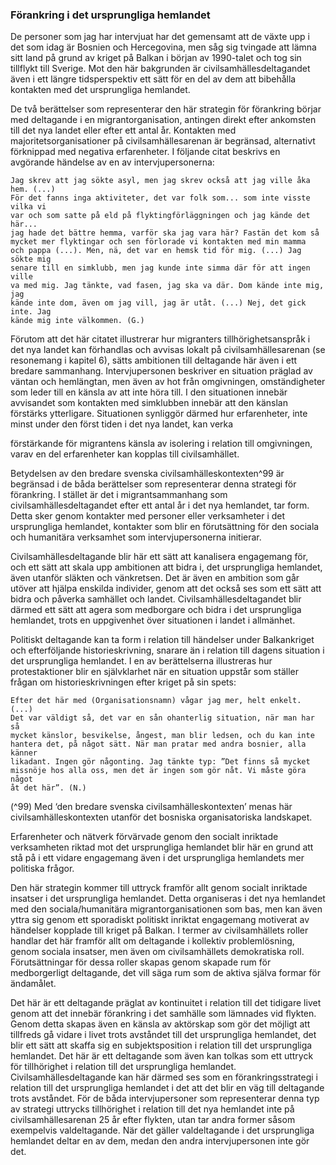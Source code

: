 ### Förankring i det ursprungliga hemlandet

De personer som jag har intervjuat har det gemensamt att de växte upp i det som
idag är Bosnien och Hercegovina, men såg sig tvingade att lämna sitt land på
grund av kriget på Balkan i början av 1990-talet och tog sin tillflykt till Sverige.
Mot den här bakgrunden är civilsamhällesdeltagandet även i ett längre
tidsperspektiv ett sätt för en del av dem att bibehålla kontakten med det
ursprungliga hemlandet.

De två berättelser som representerar den här strategin för förankring börjar med
deltagande i en migrantorganisation, antingen direkt efter ankomsten till det nya
landet eller efter ett antal år. Kontakten med majoritetsorganisationer på
civilsamhällesarenan är begränsad, alternativt förknippad med negativa
erfarenheter. I följande citat beskrivs en avgörande händelse av en av
intervjupersonerna:

```
Jag skrev att jag sökte asyl, men jag skrev också att jag ville åka hem. (...)
För det fanns inga aktiviteter, det var folk som... som inte visste vilka vi
var och som satte på eld på flyktingförläggningen och jag kände det här...
jag hade det bättre hemma, varför ska jag vara här? Fastän det kom så
mycket mer flyktingar och sen förlorade vi kontakten med min mamma
och pappa (...). Men, nä, det var en hemsk tid för mig. (...) Jag sökte mig
senare till en simklubb, men jag kunde inte simma där för att ingen ville
va med mig. Jag tänkte, vad fasen, jag ska va där. Dom kände inte mig, jag
kände inte dom, även om jag vill, jag är utåt. (...) Nej, det gick inte. Jag
kände mig inte välkommen. (G.)
```
Förutom att det här citatet illustrerar hur migranters tillhörighetsanspråk i det nya
landet kan förhandlas och avvisas lokalt på civilsamhällesarenan (se resonemang
i kapitel 6), sätts ambitionen till deltagande här även i ett bredare sammanhang.
Intervjupersonen beskriver en situation präglad av väntan och hemlängtan, men
även av hot från omgivningen, omständigheter som leder till en känsla av att inte
höra till. I den situationen innebär avvisandet som kontakten med simklubben
innebär att den känslan förstärks ytterligare. Situationen synliggör därmed hur
erfarenheter, inte minst under den först tiden i det nya landet, kan verka


förstärkande för migrantens känsla av isolering i relation till omgivningen, varav
en del erfarenheter kan kopplas till civilsamhället.

Betydelsen av den bredare svenska civilsamhälleskontexten^99 är begränsad i de
båda berättelser som representerar denna strategi för förankring. I stället är det i
migrantsammanhang som civilsamhällesdeltagandet efter ett antal år i det nya
hemlandet, tar form. Detta sker genom kontakter med personer eller
verksamheter i det ursprungliga hemlandet, kontakter som blir en förutsättning
för den sociala och humanitära verksamhet som intervjupersonerna initierar.

Civilsamhällesdeltagande blir här ett sätt att kanalisera engagemang för, och ett
sätt att skala upp ambitionen att bidra i, det ursprungliga hemlandet, även utanför
släkten och vänkretsen. Det är även en ambition som går utöver att hjälpa enskilda
individer, genom att det också ses som ett sätt att bidra och påverka samhället
och landet. Civilsamhällesdeltagandet blir därmed ett sätt att agera som
medborgare och bidra i det ursprungliga hemlandet, trots en uppgivenhet över
situationen i landet i allmänhet.

Politiskt deltagande kan ta form i relation till händelser under Balkankriget och
efterföljande historieskrivning, snarare än i relation till dagens situation i det
ursprungliga hemlandet. I en av berättelserna illustreras hur protestaktioner blir
en självklarhet när en situation uppstår som ställer frågan om historieskrivningen
efter kriget på sin spets:

```
Efter det här med (Organisationsnamn) vågar jag mer, helt enkelt. (...)
Det var väldigt så, det var en sån ohanterlig situation, när man har så
mycket känslor, besvikelse, ångest, man blir ledsen, och du kan inte
hantera det, på något sätt. När man pratar med andra bosnier, alla känner
likadant. Ingen gör någonting. Jag tänkte typ: ”Det finns så mycket
missnöje hos alla oss, men det är ingen som gör nåt. Vi måste göra något
åt det här”. (N.)
```
(^99) Med ‘den bredare svenska civilsamhälleskontexten’ menas här civilsamhälleskontexten utanför det
bosniska organisatoriska landskapet.


Erfarenheter och nätverk förvärvade genom den socialt inriktade verksamheten
riktad mot det ursprungliga hemlandet blir här en grund att stå på i ett vidare
engagemang även i det ursprungliga hemlandets mer politiska frågor.

Den här strategin kommer till uttryck framför allt genom socialt inriktade insatser
i det ursprungliga hemlandet. Detta organiseras i det nya hemlandet med den
sociala/humanitära migrantorganisationen som bas, men kan även yttra sig
genom ett sporadiskt politiskt inriktat engagemang motiverat av händelser
kopplade till kriget på Balkan. I termer av civilsamhällets roller handlar det här
framför allt om deltagande i kollektiv problemlösning, genom sociala insatser,
men även om civilsamhällets demokratiska roll. Förutsättningar för dessa roller
skapas genom skapade rum för medborgerligt deltagande, det vill säga rum som
de aktiva själva formar för ändamålet.

Det här är ett deltagande präglat av kontinuitet i relation till det tidigare livet
genom att det innebär förankring i det samhälle som lämnades vid flykten. Genom
detta skapas även en känsla av aktörskap som gör det möjligt att tillfreds gå vidare
i livet trots avståndet till det ursprungliga hemlandet, det blir ett sätt att skaffa sig
en subjektsposition i relation till det ursprungliga hemlandet. Det här är ett
deltagande som även kan tolkas som ett uttryck för tillhörighet i relation till det
ursprungliga hemlandet. Civilsamhällesdeltagande kan här därmed ses som en
förankringsstrategi i relation till det ursprungliga hemlandet i det att det blir en
väg till deltagande trots avståndet. För de båda intervjupersoner som
representerar denna typ av strategi uttrycks tillhörighet i relation till det nya
hemlandet inte på civilsamhällesarenan 25 år efter flykten, utan tar andra former
såsom exempelvis valdeltagande. När det gäller valdeltagande i det ursprungliga
hemlandet deltar en av dem, medan den andra intervjupersonen inte gör det.

